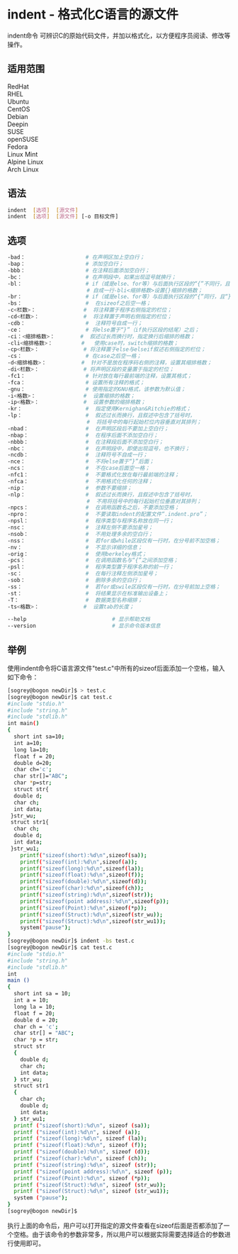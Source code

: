 # indent - 格式化C语言的源文件

indent命令 可辨识C的原始代码文件，并加以格式化，以方便程序员阅读、修改等操作。


## 适用范围

<!-- <div class="svg linux">Linux</div> -->
<div class="svg redhat">RedHat</div>
<div class="svg rhel">RHEL</div>
<div class="svg ubuntu">Ubuntu</div>
<div class="svg centos">CentOS</div>
<div class="svg debian">Debian</div>
<div class="svg deepin">Deepin</div>
<div class="svg suse">SUSE</div>
<div class="svg opensuse">openSUSE</div>
<div class="svg fedora">Fedora</div>
<div class="svg linuxmint">Linux Mint</div>
<!-- <div class="svg mxlinux">MX Linux</div> -->
<div class="svg alpinelinux">Alpine Linux</div>
<div class="svg archlinux">Arch Linux</div>

## 语法

``` bash
indent  [选项]  [源文件] 
indent  [选项]  [源文件] [-o 目标文件]
```

## 选项

``` bash
-bad：                   # 在声明区加上空白行；
-bap：                   # 添加空白行；
-bbb：                   # 在注释后面添加空白行；
-bc：                    # 在声明段中，如果出现逗号就换行；
-bl：                    # if（或是else、for等）与后面执行区段的“{”不同行，且“}”
                         # 自成一行-bli<缩排格数>设置{}缩排的格数；
-br：                    # if（或是else、for等）与后面执行区段的“{”同行，且“}”自成一行；
-bs：                    #  在sizeof之后空一格；
-c<栏数>：               #  将注释置于程序右侧指定的栏位；
-cd<栏数>：              #  将注释置于声明右侧指定的栏位；
-cdb：                   #  注释符号自成一行；
-ce：                    # 将else置于“}”（if执行区段的结尾）之后；
-ci：<缩排格数>：        #  叙述过长而换行时，指定换行后缩排的格数；
-cli<缩排格数>：         #   使用case时，switch缩排的格数；
-cp<栏数>：              # 将注释置于else与elseif叙述右侧指定的栏位；
-cs：                    # 在case之后空一格；
-d<缩排格数>：           #  针对不是放在程序码右侧的注释，设置其缩排格数；
-di<栏数>：              # 将声明区段的变量置于指定的栏位；
-fc1：                   # 针对放在每行最前端的注释，设置其格式；
-fca：                   # 设置所有注释的格式；
-gnu：                   # 使用指定的GNU格式，该参数为默认值；
-i<格数>：               #  设置缩排的格数；
-ip<格数>：              #  设置参数的缩排格数；
-kr：                    #  指定使用Kernighan&Ritchie的格式；
-lp：                    #  叙述过长而换行，且叙述中包含了括号时，
                         #  将括号中的每行起始栏位内容垂直对其排列；
-nbad：                  #  在声明区段后不要加上空白行；
-nbap：                  #  在程序后面不添加空白行；
-nbbb：                  #  在注释段后面不添加空白行；
-nbc：                   #  在声明段中，即使出现逗号，也不换行；
-ncdb：                  #  注释符号不自成一行；
-nce：                   #  不将else置于“}”后面；
-ncs：                   #  不在case后面空一格；
-nfc1：                  #  不要格式化放在每行最前端的注释；
-nfca：                  #  不用格式化任何的注释；
-nip：                   #  参数不要缩排；
-nlp：                   #  叙述过长而换行，且叙述中包含了括号时，
                         #  不用将括号中的每行起始栏位垂直对其排列；
-npcs：                  #  在调用函数名之后，不要添加空格；
-npro：                  #  不要读取indent的配置文件“.indent.pro”；
-npsl：                  #  程序类型与程序名称放在同一行；
-nsc：                   #  注释左侧不要添加星号；
-nsob：                  #  不用处理多余的空白行；
-nss：                   #  若for或while区段仅有一行时，在分号前不加空格；
-nv：                    #  不显示详细的信息；
-orig：                  #  使用berkeley格式；
-pcs：                   #  在调用函数名与“{”之间添加空格；
-psl：                   #  程序类型置于程序名称的前一行；
-sc：                    #  在每行注释左侧添加星号；
-sob：                   #  删除多余的空白行；
-ss：                    #  若for或swile区段仅有一行时，在分号前加上空格；
-st：                    #  将结果显示在标准输出设备上；
-T：                     #  数据类型名称缩排；
-ts<格数>：              #  设置tab的长度； 

--help                           # 显示帮助文档
--version                        # 显示命令版本信息
```

## 举例

使用indent命令将C语言源文件"test.c"中所有的sizeof后面添加一个空格，输入如下命令：
``` bash
[sogrey@bogon newDir]$ > test.c
[sogrey@bogon newDir]$ cat test.c
#include "stdio.h"
#include "string.h"
#include "stdlib.h"
int main()
{
  short int sa=10;
  int a=10;
  long la=10;
  float f = 20;
  double d=20;
  char ch='c';
  char str[]="ABC";
  char *p=str;
  struct str{
  double d;
  char ch;
  int data;
 }str_wu;
 struct str1{
  char ch;
  double d;
  int data;
 }str_wu1;
    printf("sizeof(short):%d\n",sizeof(sa));
    printf("sizeof(int):%d\n",sizeof(a));
    printf("sizeof(long):%d\n",sizeof(la));
    printf("sizeof(float):%d\n",sizeof(f));
    printf("sizeof(double):%d\n",sizeof(d));
    printf("sizeof(char):%d\n",sizeof(ch));
    printf("sizeof(string):%d\n",sizeof(str));
    printf("sizeof(point address):%d\n",sizeof(p));
    printf("sizeof(Point):%d\n",sizeof(*p));
    printf("sizeof(Struct):%d\n",sizeof(str_wu));
    printf("sizeof(Struct):%d\n",sizeof(str_wu1));
    system("pause");
}
[sogrey@bogon newDir]$ indent -bs test.c
[sogrey@bogon newDir]$ cat test.c
#include "stdio.h"
#include "string.h"
#include "stdlib.h"
int
main ()
{
  short int sa = 10;
  int a = 10;
  long la = 10;
  float f = 20;
  double d = 20;
  char ch = 'c';
  char str[] = "ABC";
  char *p = str;
  struct str
  {
    double d;
    char ch;
    int data;
  } str_wu;
  struct str1
  {
    char ch;
    double d;
    int data;
  } str_wu1;
  printf ("sizeof(short):%d\n", sizeof (sa)); 
  printf ("sizeof(int):%d\n", sizeof (a));
  printf ("sizeof(long):%d\n", sizeof (la));
  printf ("sizeof(float):%d\n", sizeof (f));
  printf ("sizeof(double):%d\n", sizeof (d));
  printf ("sizeof(char):%d\n", sizeof (ch));
  printf ("sizeof(string):%d\n", sizeof (str));
  printf ("sizeof(point address):%d\n", sizeof (p));
  printf ("sizeof(Point):%d\n", sizeof (*p));
  printf ("sizeof(Struct):%d\n", sizeof (str_wu));
  printf ("sizeof(Struct):%d\n", sizeof (str_wu1));
  system ("pause");
}
[sogrey@bogon newDir]$ 
```
执行上面的命令后，用户可以打开指定的源文件查看在sizeof后面是否都添加了一个空格。由于该命令的参数非常多，所以用户可以根据实际需要选择适合的参数进行使用即可。

